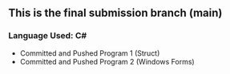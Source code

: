 ## This is the final submission branch (main)
### Language Used: C#
- Committed and Pushed Program 1 (Struct)
- Committed and Pushed Program 2 (Windows Forms)
